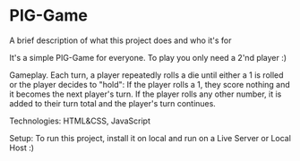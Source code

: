 
# PIG-Game

A brief description of what this project does and who it's for


It's a simple PIG-Game for everyone. To play you only need a 2'nd player :)

Gameplay. Each turn, a player repeatedly rolls a die until either a 1 is rolled or 
the player decides to "hold": If the player rolls a 1, they score nothing and it becomes 
the next player's turn. If the player rolls any other number, it is added to their turn total and 
the player's turn continues.

Technologies:
HTML&CSS, JavaScript

Setup:
To run this project, install it on local and run on a Live Server or Local Host :)
